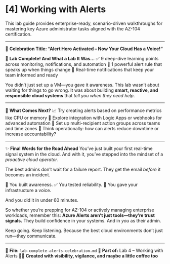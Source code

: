 # [4] Working with Alerts

This lab guide provides enterprise-ready, scenario-driven walkthroughs for mastering key Azure administrator tasks aligned with the AZ-104 certification.



---

🥳 **Celebration Title: “Alert Hero Activated – Now Your Cloud Has a Voice!”**

🎉 **Lab Complete! And What a Lab It Was...**
✅ 9 deep-dive learning points across monitoring, notifications, and automation
🔔 1 powerful alert rule that speaks up when things change
📩 Real-time notifications that keep your team informed and ready

You didn’t just set up a VM—you gave it awareness. This lab wasn’t about waiting for things to go wrong. It was about building **smart, reactive, and responsible cloud systems** that *tell you when they need help*.

---

💭 **What Comes Next?**
📈 Try creating alerts based on performance metrics like CPU or memory
📡 Explore integration with Logic Apps or webhooks for advanced automation
👥 Set up multi-recipient action groups across teams and time zones
🧠 Think operationally: how can alerts reduce downtime or increase accountability?

---

✨ **Final Words for the Road Ahead**
You’ve just built your first real-time signal system in the cloud. And with it, you’ve stepped into the mindset of a *proactive cloud operator*.

The best admins don’t wait for a failure report.
They get the email *before* it becomes an incident.

🚨 You built awareness.
✅ You tested reliability.
📣 You gave your infrastructure a voice.

And you did it in under 60 minutes.

So whether you’re prepping for AZ-104 or actively managing enterprise workloads, remember this:
**Azure Alerts aren’t just tools—they’re trust signals.**
They build confidence in your systems. And in *you* as their admin.

Keep going. Keep listening.
Because the best cloud environments don’t just run—they communicate.

---

📘 **File:** `lab-complete-alerts-celebration.md`
🧭 **Part of:** Lab 4 – Working with Alerts
👨‍💻 **Created with visibility, vigilance, and maybe a little coffee too**
